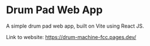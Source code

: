 # Drum Pad Web App

A simple drum pad web app, built on Vite using React JS.

Link to website: https://drum-machine-fcc.pages.dev/
